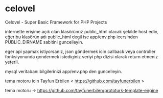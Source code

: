 # celovel
Celovel - Super Basic Framework for PHP Projects

internette erişime açık olan klasörünüz public_html olacak şekilde host edin, eğer bu klasörün adı public_html degil ise app/env.php icersinden PUBLIC_DIRNAME sabitini guncelleyin.

eger api yapmak istiyorsanız, json göndermek icin callback veya controller fonksiyonunda gondermek istediginiz veriyi php dizisi olarak return etmeniz yeterli.

mysql veritabanı bilgilerinizi app/env.php den guncelleyin.

tema motoru icin Tayfun Erbilen < https://github.com/tayfunerbilen >

tema motoru -> https://github.com/tayfunerbilen/prototurk-template-engine

